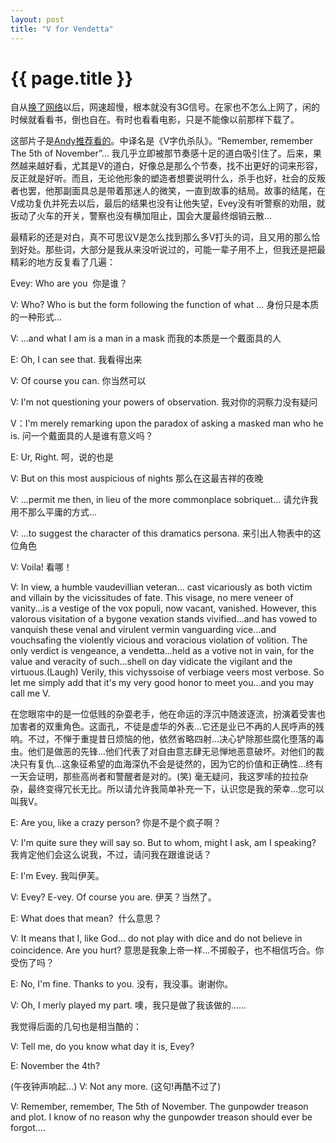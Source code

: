 ```yaml
---
layout: post
title: "V for Vendetta"
---
```


# {{ page.title }}

自从[换了网络](/past/2009/12/12/zou-jin-3gjian-tan-fu-wu/)以后，网速超慢，根本就没有3G信号。在家也不怎么上网了，闲的时候就看看书，倒也自在。有时也看看电影，只是不能像以前那样下载了。

这部片子是[Andy推荐看的](http://blog.wangyaodi.com/2009/11/23/%E4%B8%80%E5%91%A8%E5%B0%8F%E7%96%AF%E7%8B%82/comment-page-1/#comment-13)。中译名是《V字仇杀队》。“Remember, remember The 5th of November”… 我几乎立即被那节奏感十足的道白吸引住了。后来，果然越来越好看，尤其是V的道白，好像总是那么个节奏，找不出更好的词来形容，反正就是好听。而且，无论他形象的塑造者想要说明什么，杀手也好，社会的反叛者也罢，他那副面具总是带着那迷人的微笑，一直到故事的结局。故事的结尾，在V成功复仇并死去以后，最后的结果也没有让他失望，Evey没有听警察的劝阻，就扳动了火车的开关，警察也没有横加阻止，国会大厦最终烟销云散...

最精彩的还是对白，真不可思议V是怎么找到那么多V打头的词，且又用的那么恰到好处。那些词，大部分是我从来没听说过的，可能一辈子用不上，但我还是把最精彩的地方反复看了几遍：

Evey: Who are you  你是谁？

V: Who? Who is but the form following the function of what ... 身份只是本质的一种形式...

V: ...and what I am is a man in a mask 而我的本质是一个戴面具的人

E: Oh, I can see that. 我看得出来

V: Of course you can. 你当然可以

V: I'm not questioning your powers of observation. 我对你的洞察力没有疑问

V：I'm merely remarking upon the paradox of asking a masked man who he is. 问一个戴面具的人是谁有意义吗？

E: Ur, Right. 呵，说的也是

V: But on this most auspicious of nights 那么在这最吉祥的夜晚

V: ...permit me then, in lieu of the more commonplace sobriquet... 请允许我用不那么平庸的方式...

V: ...to suggest the character of this dramatics persona. 来引出人物表中的这位角色

V: Voila! 看哪！

V: In view, a humble vaudevillian veteran... cast vicariously as both victim and villain by the vicissitudes of fate. This visage, no mere veneer of vanity...is a vestige of the vox populi, now vacant, vanished. However, this valorous visitation of a bygone vexation stands vivified...and has vowed to vanquish these venal and virulent vermin vanguarding vice...and vouchsafing the violently vicious and voracious violation of volition. The only verdict is vengeance, a vendetta...held as a votive not in vain, for the value and veracity of such...shell on day vidicate the vigilant and the virtuous.(Laugh) Verily, this vichyssoise of verbiage veers most verbose. So let me simply add that it's my very good honor to meet you...and you may call me V.

在您眼帘中的是一位低贱的杂耍老手，他在命运的浮沉中随波逐流，扮演着受害也加害者的双重角色。这面孔，不徒是虚华的外表...它还是业已不再的人民呼声的残响。不过，不惮于重提昔日烦恼的他，依然省略四射...决心铲除那些腐化堕落的毒虫。他们是做恶的先锋...他们代表了对自由意志肆无忌惮地恶意破坏。对他们的裁决只有复仇...这象征希望的血海深仇不会是徒然的，因为它的价值和正确性...终有一天会证明，那些高尚者和警醒者是对的。(笑) 毫无疑问，我这罗嗦的拉拉杂杂，最终变得冗长无比。所以请允许我简单补充一下，认识您是我的荣幸...您可以叫我V。

E: Are you, like a crazy person? 你是不是个疯子啊？

V: I'm quite sure they will say so. But to whom, might I ask, am I speaking? 我肯定他们会这么说我，不过，请问我在跟谁说话？

E: I'm Evey. 我叫伊芙。

V: Evey? E-vey. Of course you are. 伊芙？当然了。

E: What does that mean?  什么意思？

V: It means that I, like God... do not play with dice and do not believe in coincidence. Are you hurt? 意思是我象上帝一样...不掷骰子，也不相信巧合。你受伤了吗？

E: No, I'm fine. Thanks to you. 没有，我没事。谢谢你。

V: Oh, I merly played my part. 噢，我只是做了我该做的......


我觉得后面的几句也是相当酷的：

V: Tell me, do you know what day it is, Evey? 

E: November the 4th? 

(午夜钟声响起...)
V: Not any more. (这句!再酷不过了)

V: Remember, remember, The 5th of November. The gunpowder treason and plot. I know of no reason why the gunpowder treason should ever be forgot....


